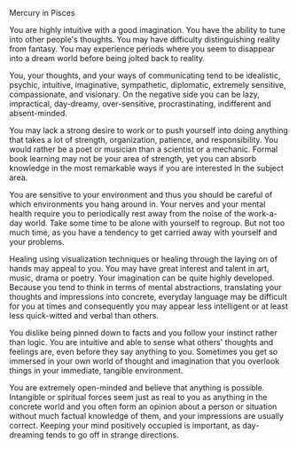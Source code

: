 Mercury in Pisces 

You are highly intuitive with a good imagination. You have the ability to tune into other people's thoughts. You may have difficulty distinguishing reality from fantasy. You may experience periods where you seem to disappear into a dream world before being jolted back to reality.

You, your thoughts, and your ways of communicating tend to be idealistic, psychic, intuitive, imaginative, sympathetic, diplomatic, extremely sensitive, compassionate, and visionary. On the negative side you can be lazy, impractical, day-dreamy, over-sensitive, procrastinating, indifferent and absent-minded. 

You may lack a strong desire to work or to push yourself into doing anything that takes a lot of strength, organization, patience, and responsibility. You would rather be a poet or musician than a scientist or a mechanic. Formal book learning may not be your area of strength, yet you can absorb knowledge in the most remarkable ways if you are interested in the subject area. 

You are sensitive to your environment and thus you should be careful of which environments you hang around in. Your nerves and your mental health require you to periodically rest away from the noise of the work-a-day world. Take some time to be alone with yourself to regroup. But not too much time, as you have a tendency to get carried away with yourself and your problems. 

Healing using visualization techniques or healing through the laying on of hands may appeal to you. You may have great interest and talent in art, music, drama or poetry. Your imagination can be quite highly developed. Because you tend to think in terms of mental abstractions, translating your thoughts and impressions into concrete, everyday language may be difficult for you at times and consequently you may appear less intelligent or at least less quick-witted and verbal than others. 

You dislike being pinned down to facts and you follow your instinct rather than logic. You are intuitive and able to sense what others' thoughts and feelings are, even before they say anything to you. Sometimes you get so immersed in your own world of thought and imagination that you overlook things in your immediate, tangible environment. 

You are extremely open-minded and believe that anything is possible. Intangible or spiritual forces seem just as real to you as anything in the concrete world and you often form an opinion about a person or situation without much factual knowledge of them, and your impressions are usually correct. Keeping your mind positively occupied is important, as day-dreaming tends to go off in strange directions.